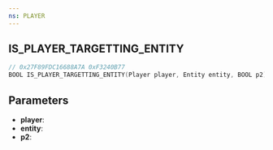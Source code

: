 ```yaml
---
ns: PLAYER
---
```

## IS_PLAYER_TARGETTING_ENTITY

```c
// 0x27F89FDC16688A7A 0xF3240B77
BOOL IS_PLAYER_TARGETTING_ENTITY(Player player, Entity entity, BOOL p2);
```

## Parameters
* **player**:
* **entity**:
* **p2**:
